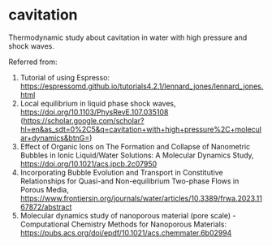 # cavitation
Thermodynamic study about cavitation in water with high pressure and shock waves. 

Referred from:
1. Tutorial of using Espresso: https://espressomd.github.io/tutorials4.2.1/lennard_jones/lennard_jones.html
2. Local equilibrium in liquid phase shock waves, https://doi.org/10.1103/PhysRevE.107.035108 (https://scholar.google.com/scholar?hl=en&as_sdt=0%2C5&q=cavitation+with+high+pressure%2C+molecular+dynamics&btnG=)
3. Effect of Organic Ions on The Formation and Collapse of Nanometric Bubbles in Ionic Liquid/Water Solutions: A Molecular Dynamics Study, https://doi.org/10.1021/acs.jpcb.2c07950
4. Incorporating Bubble Evolution and Transport in Constitutive Relationships for Quasi-and Non-equilibrium Two-phase Flows in Porous Media, https://www.frontiersin.org/journals/water/articles/10.3389/frwa.2023.1167872/abstract
5. Molecular dynamics study of nanoporous material (pore scale) - Computational Chemistry Methods for Nanoporous Materials: https://pubs.acs.org/doi/epdf/10.1021/acs.chemmater.6b02994
